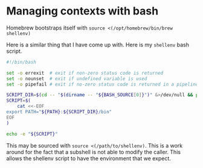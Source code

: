 # Managing contexts with bash

Homebrew bootstraps itself with `source <(/opt/homebrew/bin/brew shellenv)`

Here is a similar thing that I have come up with. Here is my `shellenv` bash script.

```bash
#!/bin/bash

set -o errexit  # exit if non-zero status code is returned
set -o nounset  # exit if undefined variable is used
set -o pipefail # exit if no-zero status code is returned in a pipeline

SCRIPT_DIR=$(cd -- "$(dirname -- "${BASH_SOURCE[0]}")" &>/dev/null && pwd)
SCRIPT=$(
    cat <<-EOF
export PATH="${PATH}:${SCRIPT_DIR}/bin"
EOF
)

echo -e "${SCRIPT}"
```

This may be sourced with `source <(/path/to/shellenv)`. This is a work around for the fact that a subshell is not able to modify the caller. This allows the shellenv script to have the environment that we expect.

